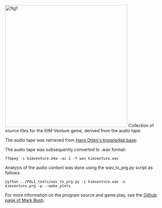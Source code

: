 <img src="http://retro.hansotten.nl/wp-content/uploads/2021/10/FC9NfdMXIAcarMD-300x211.jpg" alt="fig1" style="width: 400px;"/>
Collection of source files for the KIM-Venture game, derived from the audio tape.

The audio tape was retrieved from [Hans Otten's knowledge base](http://retro.hansotten.nl/6502-sbc/kim-1-manuals-and-software/kim-1-software/kim-venture/):

The audio tape was subsequently converted to .wav format:

<code>ffmpeg -i kimventure.m4a -ac 2 -f wav kimventure.wav</code>

Analysis of the audio content was done using the wav_to_prg.py script as follows:

<code>python ../PAL1_tools/wav_to_prg.py -i kimventure.wav -o kimventure.prg  -p --make_plots</code>

For more information on the program source and game play, see the [Github page of Mark Bush](https://github.com/markbush/KIM-Venture).
